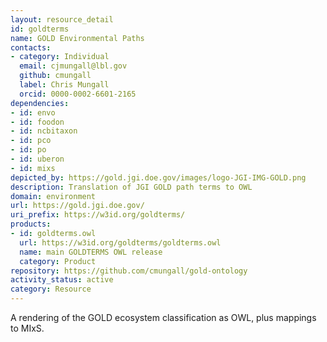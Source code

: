 ```yaml
---
layout: resource_detail
id: goldterms
name: GOLD Environmental Paths
contacts:
- category: Individual
  email: cjmungall@lbl.gov
  github: cmungall
  label: Chris Mungall
  orcid: 0000-0002-6601-2165
dependencies:
- id: envo
- id: foodon
- id: ncbitaxon
- id: pco
- id: po
- id: uberon
- id: mixs
depicted_by: https://gold.jgi.doe.gov/images/logo-JGI-IMG-GOLD.png
description: Translation of JGI GOLD path terms to OWL
domain: environment
url: https://gold.jgi.doe.gov/
uri_prefix: https://w3id.org/goldterms/
products:
- id: goldterms.owl
  url: https://w3id.org/goldterms/goldterms.owl
  name: main GOLDTERMS OWL release
  category: Product
repository: https://github.com/cmungall/gold-ontology
activity_status: active
category: Resource
---
```


A rendering of the GOLD ecosystem classification as OWL, plus mappings to MIxS.
